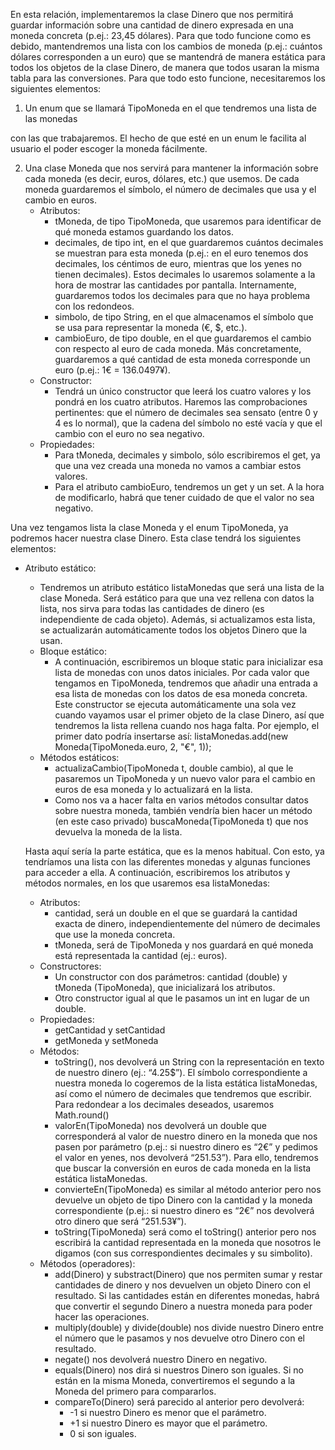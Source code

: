 En esta relación, implementaremos la clase Dinero que nos permitirá guardar información sobre
una cantidad de dinero expresada en una moneda concreta (p.ej.: 23,45 dólares). Para que todo
funcione como es debido, mantendremos una lista con los cambios de moneda (p.ej.: cuántos
dólares corresponden a un euro) que se mantendrá de manera estática para todos los objetos
de la clase Dinero, de manera que todos usaran la misma tabla para las conversiones.
Para que todo esto funcione, necesitaremos los siguientes elementos:

1) Un enum que se llamará TipoMoneda en el que tendremos una lista de las monedas

con las que trabajaremos. El hecho de que esté en un enum le facilita al usuario el poder
escoger la moneda fácilmente.

2) Una clase Moneda que nos servirá para mantener la información sobre cada moneda (es decir, euros, dólares, etc.) que usemos. De cada moneda guardaremos el símbolo, el
   número de decimales que usa y el cambio en euros.
   - Atributos:
     - tMoneda, de tipo TipoMoneda, que usaremos para identificar de qué
       moneda estamos guardando los datos.
     - decimales, de tipo int, en el que guardaremos cuántos decimales se
       muestran para esta moneda (p.ej.: en el euro tenemos dos decimales, los
       céntimos de euro, mientras que los yenes no tienen decimales). Estos
       decimales lo usaremos solamente a la hora de mostrar las cantidades por
       pantalla. Internamente, guardaremos todos los decimales para que no haya
       problema con los redondeos.
     - simbolo, de tipo String, en el que almacenamos el símbolo que se usa para
       representar la moneda (€, $, etc.).
     - cambioEuro, de tipo double, en el que guardaremos el cambio con respecto
       al euro de cada moneda. Más concretamente, guardaremos a qué cantidad
       de esta moneda corresponde un euro (p.ej.: 1€ = 136.0497¥).
   - Constructor:
     - Tendrá un único constructor que leerá los cuatro valores y los pondrá en los
       cuatro atributos. Haremos las comprobaciones pertinentes: que el número
       de decimales sea sensato (entre 0 y 4 es lo normal), que la cadena del
       símbolo no esté vacía y que el cambio con el euro no sea negativo.
   - Propiedades:
     - Para tMoneda, decimales y simbolo, sólo escribiremos el get, ya que una
       vez creada una moneda no vamos a cambiar estos valores.
     - Para el atributo cambioEuro, tendremos un get y un set. A la hora de
       modificarlo, habrá que tener cuidado de que el valor no sea negativo.

Una vez tengamos lista la clase Moneda y el enum TipoMoneda, ya podremos hacer nuestra
clase Dinero. Esta clase tendrá los siguientes elementos:

- Atributo estático:

  - Tendremos un atributo estático listaMonedas que será una lista de la clase
    Moneda. Será estático para que una vez rellena con datos la lista, nos sirva
    para todas las cantidades de dinero (es independiente de cada objeto).
    Además, si actualizamos esta lista, se actualizarán automáticamente todos
    los objetos Dinero que la usan.
  - Bloque estático:
    - A continuación, escribiremos un bloque static para inicializar esa lista de
      monedas con unos datos iniciales.
      Por cada valor que tengamos en TipoMoneda, tendremos que añadir una
      entrada a esa lista de monedas con los datos de esa moneda concreta. Este
      constructor se ejecuta automáticamente una sola vez cuando vayamos usar
      el primer objeto de la clase Dinero, así que tendremos la lista rellena cuando
      nos haga falta.
      Por ejemplo, el primer dato podría insertarse así:
      listaMonedas.add(new Moneda(TipoMoneda.euro, 2, "€", 1));
  - Métodos estáticos:
    - actualizaCambio(TipoMoneda t, double cambio), al que le pasaremos un
      TipoMoneda y un nuevo valor para el cambio en euros de esa moneda y lo
      actualizará en la lista.
    - Como nos va a hacer falta en varios métodos consultar datos sobre nuestra
      moneda, también vendría bien hacer un método (en este caso privado)
      buscaMoneda(TipoMoneda t) que nos devuelva la moneda de la lista.

  Hasta aquí sería la parte estática, que es la menos habitual. Con esto, ya tendríamos una lista
  con las diferentes monedas y algunas funciones para acceder a ella. A continuación,
  escribiremos los atributos y métodos normales, en los que usaremos esa listaMonedas:

  - Atributos:
    - cantidad, será un double en el que se guardará la cantidad exacta de dinero,
      independientemente del número de decimales que use la moneda concreta.
    - tMoneda, será de TipoMoneda y nos guardará en qué moneda está
      representada la cantidad (ej.: euros).
  - Constructores:
    - Un constructor con dos parámetros: cantidad (double) y tMoneda
      (TipoMoneda), que inicializará los atributos.
    - Otro constructor igual al que le pasamos un int en lugar de un double.
  - Propiedades:
    - getCantidad y setCantidad
    - getMoneda y setMoneda
  - Métodos:
    - toString(), nos devolverá un String con la representación en texto de
      nuestro dinero (ej.: “4.25$”). El símbolo correspondiente a nuestra moneda
      lo cogeremos de la lista estática listaMonedas, así como el número de decimales que tendremos que escribir. Para redondear a los decimales deseados, usaremos Math.round()
    - valorEn(TipoMoneda) nos devolverá un double que corresponderá al valor
      de nuestro dinero en la moneda que nos pasen por parámetro (p.ej.: si
      nuestro dinero es “2€” y pedimos el valor en yenes, nos devolverá
      “251.53”). Para ello, tendremos que buscar la conversión en euros de cada
      moneda en la lista estática listaMonedas.
    - convierteEn(TipoMoneda) es similar al método anterior pero nos devuelve
      un objeto de tipo Dinero con la cantidad y la moneda correspondiente (p.ej.:
      si nuestro dinero es “2€” nos devolverá otro dinero que será “251.53¥”).
    - toString(TipoMoneda) será como el toString() anterior pero nos escribirá la
      cantidad representada en la moneda que nosotros le digamos (con sus
      correspondientes decimales y su simbolito).
  - Métodos (operadores):
    - add(Dinero) y substract(Dinero) que nos permiten sumar y restar
      cantidades de dinero y nos devuelven un objeto Dinero con el resultado. Si
      las cantidades están en diferentes monedas, habrá que convertir el segundo
      Dinero a nuestra moneda para poder hacer las operaciones.
    - multiply(double) y divide(double) nos divide nuestro Dinero entre el
      número que le pasamos y nos devuelve otro Dinero con el resultado.
    - negate() nos devolverá nuestro Dinero en negativo.
    - equals(Dinero) nos dirá si nuestros Dinero son iguales. Si no están en la
      misma Moneda, convertiremos el segundo a la Moneda del primero para
      compararlos.
    - compareTo(Dinero) será parecido al anterior pero devolverá:
      - -1 si nuestro Dinero es menor que el parámetro.
      - +1 si nuestro Dinero es mayor que el parámetro.
      - 0 si son iguales.